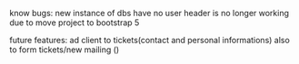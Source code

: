 know bugs: 
new instance of dbs have no user
header is no longer working due to move project to bootstrap 5

future features: 
ad client to tickets(contact and personal informations) also to form tickets/new
mailing ()